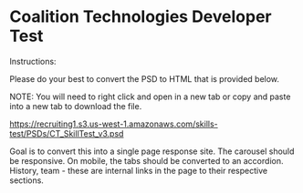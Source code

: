 # Coalition Technologies Developer Test

Instructions:

Please do your best to convert the PSD to HTML that is provided below.

NOTE: You will need to right click and open in a new tab or copy and paste into a new tab to download the file.

https://recruiting1.s3.us-west-1.amazonaws.com/skills-test/PSDs/CT_SkillTest_v3.psd

Goal is to convert this into a single page response site. The carousel should be responsive. On mobile, the tabs should be converted to an accordion. History, team - these are internal links in the page to their respective sections.